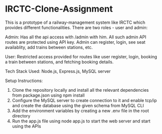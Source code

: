 # IRCTC-Clone-Assignment
This is a prototype of a railway-management system like IRCTC which provides different functionalities.
There are two roles - user and admin:

Admin: Has all the api access with /admin with him. All such admin API routes are protected using API key. Admin can register, login, see seat availablity, add trains between stations, etc.

User: Restricted access provided for routes like user register, login, booking a train between stations, and fetching booking details.

Tech Stack Used: Node.js, Express.js, MySQL server

Setup Instructions:
1) Clone the repository locally and install all the relevant dependencies from package.json using npm install
2) Configure the MySQL server to create connection to it and enable tcp/ip and create the database using the given schema from MySQL CLI
3) Add the environment variables by creating a new .env file in the root directory
4) Run the app.js file using node app.js to start the web server and start using the APIs